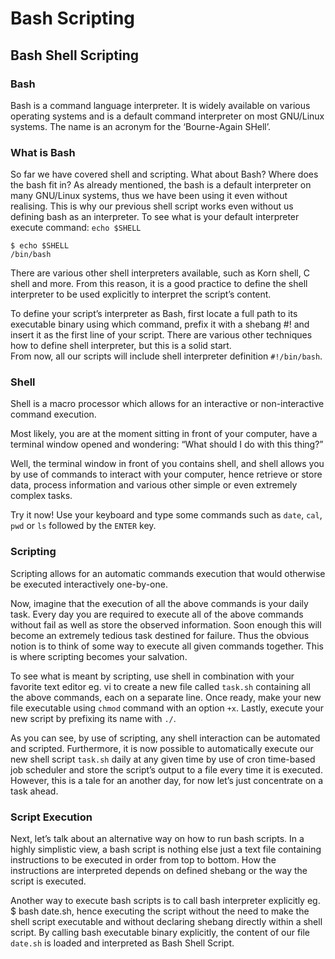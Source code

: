 
# Bash Scripting <br>

## Bash Shell Scripting <br> 
 ### Bash<br>
Bash is a command language interpreter. It is widely available on various operating systems and is a default command interpreter on most GNU/Linux systems. The name is an acronym for the ‘Bourne-Again SHell’.<br>

### What is Bash <br>
So far we have covered shell and scripting. What about Bash? Where does the bash fit in? As already mentioned, the bash is a default interpreter on many GNU/Linux systems, thus we have been using it even without realising. This is why our previous shell script works even without us defining bash as an interpreter. To see what is your default interpreter execute command: 
```echo $SHELL```<br>

```
$ echo $SHELL 
/bin/bash 
```

There are various other shell interpreters available, such as Korn shell, C shell and more. From this reason, it is a good practice to define the shell interpreter to be used explicitly to interpret the script’s content.<br>

To define your script’s interpreter as Bash, first locate a full path to its executable binary using which command, prefix it with a shebang #! and insert it as the first line of your script. There are various other techniques how to define shell interpreter, but this is a solid start. <br>
From now, all our scripts will include shell interpreter definition ```#!/bin/bash```. <br>


### Shell<br>
Shell is a macro processor which allows for an interactive or non-interactive command execution.<br>

Most likely, you are at the moment sitting in front of your computer, have a terminal window opened and wondering: “What should I do with this thing?” <br>

Well, the terminal window in front of you contains shell, and shell allows you by use of commands to interact with your computer, hence retrieve or store data, process information and various other simple or even extremely complex tasks. <br>

Try it now! Use your keyboard and type some commands such as ```date```, ```cal```, ```pwd``` or ```ls``` followed by the ```ENTER``` key. <br>
### Scripting<br>
Scripting allows for an automatic commands execution that would otherwise be executed interactively one-by-one.<br>

Now, imagine that the execution of all the above commands is your daily task. Every day you are required to execute all of the above commands without fail as well as store the observed information. Soon enough this will become an extremely tedious task destined for failure. Thus the obvious notion is to think of some way to execute all given commands together. This is where scripting becomes your salvation. <br>

To see what is meant by scripting, use shell in combination with your favorite text editor eg. vi to create a new file called ```task.sh``` containing all the above commands, each on a separate line. Once ready, make your new file executable using ```chmod``` command with an option ```+x```. Lastly, execute your new script by prefixing its name with ```./```. <br>

As you can see, by use of scripting, any shell interaction can be automated and scripted. Furthermore, it is now possible to automatically execute our new shell script ```task.sh``` daily at any given time by use of cron time-based job scheduler and store the script’s output to a file every time it is executed. However, this is a tale for an another day, for now let’s just concentrate on a task ahead. <br>

### Script Execution
Next, let’s talk about an alternative way on how to run bash scripts. In a highly simplistic view, a bash script is nothing else just a text file containing instructions to be executed in order from top to bottom. How the instructions are interpreted depends on defined shebang or the way the script is executed. <br>

Another way to execute bash scripts is to call bash interpreter explicitly eg. $ bash date.sh, hence executing the script without the need to make the shell script executable and without declaring shebang directly within a shell script. By calling bash executable binary explicitly, the content of our file ```date.sh``` is loaded and interpreted as Bash Shell Script. <br>


